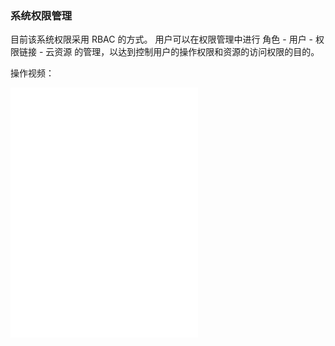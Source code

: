 ### 系统权限管理

目前该系统权限采用 RBAC 的方式。
用户可以在权限管理中进行 角色 - 用户 - 权限链接 - 云资源 的管理，以达到控制用户的操作权限和资源的访问权限的目的。

操作视频：

<iframe src="//player.bilibili.com/player.html?bvid=BV19K4y1H7Bx&page=1" scrolling="no" border="0" frameborder="no" framespacing="0" allowfullscreen="true" height="400px"> </iframe>
